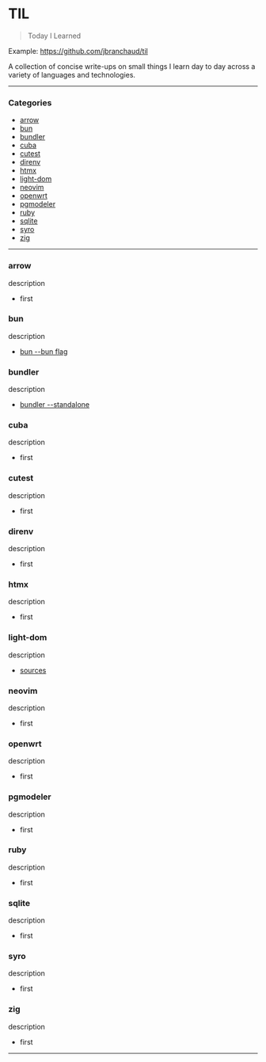 # TIL

> Today I Learned

Example: https://github.com/jbranchaud/til

A collection of concise write-ups on small things I learn day to day across a
variety of languages and technologies.

---

### Categories

- [arrow](#arrow)
- [bun](#bun)
- [bundler](#bundler)
- [cuba](#cuba)
- [cutest](#cutest)
- [direnv](#direnv)
- [htmx](#htmx)
- [light-dom](#light-dom)
- [neovim](#neovim)
- [openwrt](#openwrt)
- [pgmodeler](#pgmodeler)
- [ruby](#ruby)
- [sqlite](#sqlite)
- [syro](#syro)
- [zig](#zig)

---

### arrow

description

- first

### bun

description

- [bun --bun flag](bun/bun-flag.md)

### bundler

description

- [bundler --standalone](bundler/standalone-bundle.md)

### cuba

description

- first

### cutest

description

- first

### direnv

description

- first

### htmx

description

- first

### light-dom

description

- [sources](light-dom/sources.md)

### neovim

description

- first

### openwrt

description

- first

### pgmodeler

description

- first

### ruby

description

- first

### sqlite

description

- first

### syro

description

- first

### zig

description

- first

---
